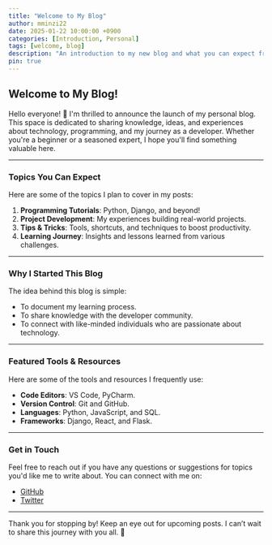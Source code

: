 ```yaml
---
title: "Welcome to My Blog"
author: mminzi22
date: 2025-01-22 10:00:00 +0900
categories: [Introduction, Personal]
tags: [welcome, blog]
description: "An introduction to my new blog and what you can expect from my posts."
pin: true
---
```




## Welcome to My Blog!

Hello everyone! 👋 I'm thrilled to announce the launch of my personal blog. This space is dedicated to sharing knowledge, ideas, and experiences about technology, programming, and my journey as a developer. Whether you're a beginner or a seasoned expert, I hope you'll find something valuable here.

---

### Topics You Can Expect

Here are some of the topics I plan to cover in my posts:
1. **Programming Tutorials**: Python, Django, and beyond!
2. **Project Development**: My experiences building real-world projects.
3. **Tips & Tricks**: Tools, shortcuts, and techniques to boost productivity.
4. **Learning Journey**: Insights and lessons learned from various challenges.

---

### Why I Started This Blog

The idea behind this blog is simple: 
- To document my learning process.  
- To share knowledge with the developer community.  
- To connect with like-minded individuals who are passionate about technology.

---

### Featured Tools & Resources

Here are some of the tools and resources I frequently use:
- **Code Editors**: VS Code, PyCharm.
- **Version Control**: Git and GitHub.
- **Languages**: Python, JavaScript, and SQL.
- **Frameworks**: Django, React, and Flask.

---

### Get in Touch

Feel free to reach out if you have any questions or suggestions for topics you'd like me to write about. You can connect with me on:
- [GitHub](https://github.com/mminzi22)
- [Twitter](https://twitter.com/mminzi22)

---

Thank you for stopping by! Keep an eye out for upcoming posts. I can’t wait to share this journey with you all. 🚀

